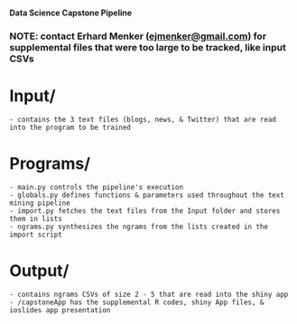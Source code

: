 #### Data Science Capstone Pipeline

### NOTE: contact Erhard Menker (ejmenker@gmail.com) for supplemental files that were too large to be tracked, like input CSVs

# Input/ 
    - contains the 3 text files (blogs, news, & Twitter) that are read into the program to be trained  

# Programs/
    - main.py controls the pipeline's execution
    - globals.py defines functions & parameters used throughout the text mining pipeline
    - import.py fetches the text files from the Input folder and stores them in lists
    - ngrams.py synthesizes the ngrams from the lists created in the import script 

# Output/ 
    - contains ngrams CSVs of size 2 - 5 that are read into the shiny app
    - /capstoneApp has the supplemental R codes, shiny App files, & ioslides app presentation